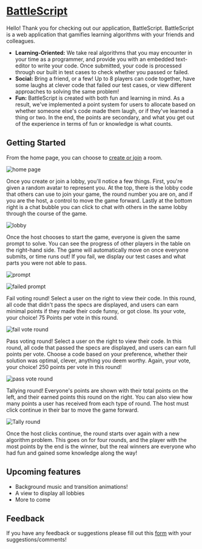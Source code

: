 # [BattleScript](https://capstone-battlescript.herokuapp.com/)

Hello! Thank you for checking out our application, BattleScript.  BattleScript is a web application that gamifies
learning algorithms with your friends and colleagues.

* **Learning-Oriented:** We take real algorithms that you may encounter in your time as a programmer,
and provide you with an embedded text-editor to write your code.  Once submitted, your code is processed 
through our built in test cases to check whether you passed or failed.
* **Social:** Bring a friend, or a few! Up to 8 players can code together, have some laughs at clever code that
failed our test cases, or view different approaches to solving the same problem!
* **Fun:** BattleScript is created with both fun and learning in mind.  As a result, we've implemented a point system
for users to allocate based on whether someone else's code made them laugh, or if they've learned a thing or two.  In the
end, the points are secondary, and what you get out of the experience in terms of fun or knowledge is what counts.

## Getting Started

From the home page, you can choose to [create or join](https://capstone-battlescript.herokuapp.com/) a room.

![home page](https://user-images.githubusercontent.com/91397108/161794628-e1d13ae0-c84a-47b1-8647-11db3c131fc6.png)


Once you create or join a lobby, you'll notice a few things. First, you're given a random avatar to represent you.  At the top, there is the lobby code that others can use to join your game, the round number you are on, and if you are the host, a control to move the game forward.  Lastly at the bottom right is a chat bubble you can click to chat with others in the same lobby through the course of the game.

![lobby](https://user-images.githubusercontent.com/91397108/161798446-c16253ad-31ba-49af-aa69-fa0f64bb7d0b.png)


Once the host chooses to start the game, everyone is given the same prompt to solve.  You can see the progress of other players
in the table on the right-hand side.  The game will automatically move on once everyone submits, or time runs out!  If you fail,
we display our test cases and what parts you were not able to pass.

![prompt](https://user-images.githubusercontent.com/91397108/161798592-469a2928-a25d-437f-8b8b-27ad9d2a2b66.png)

![failed prompt](https://user-images.githubusercontent.com/91397108/161798615-92b69387-566f-4989-959a-68f7765a383e.png)


Fail voting round! Select a user on the right to view their code.  In this round, all code that didn't pass the specs are displayed, and
users can earn minimal points if they made their code funny, or got close.  Its your vote, your choice! 75 Points per vote in this round.

![fail vote round](https://user-images.githubusercontent.com/91397108/161799352-e785d85d-70a3-4749-9654-ac4ba62b60a6.png)


Pass voting round!  Select a user on the right to view their code.  In this round, all code that passed the specs are displayed, and 
users can earn full points per vote.  Choose a code based on your preference, whether their solution was optimal, clever, anything you deem
worthy.  Again, your vote, your choice!  250 points per vote in this round!

![pass vote round](https://user-images.githubusercontent.com/91397108/161799792-120f29bc-9d7a-47a9-a77d-04a5cc0666ee.png)

Tallying round!  Everyone's points are shown with their total points on the left, and their earned points this round on the right.
You can also view how many points a user has received from each type of round.  The host must click continue in their bar to move the game
forward.

![Tally round](https://user-images.githubusercontent.com/91397108/161800224-5aef4a4c-c781-4485-9c56-6b377d71160f.png)

Once the host clicks continue, the round starts over again with a new algorithm problem.  This goes on for four rounds, and the player
with the most points by the end is the winner, but the real winners are everyone who had fun and gained some knowledge along the way!



## Upcoming features  
* Background music and transition animations!  
* A view to display all lobbies  
* More to come  

## Feedback

If you have any feedback or suggestions please fill out this [form](https://forms.gle/DbbYgJtkeDkJqkNZA) with your suggestions/comments!


